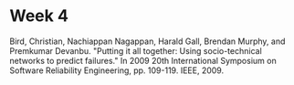 # Week 4

Bird, Christian, Nachiappan Nagappan, Harald Gall, Brendan Murphy, and Premkumar Devanbu. "Putting it all together: Using socio-technical networks to predict failures." In 2009 20th International Symposium on Software Reliability Engineering, pp. 109-119. IEEE, 2009.
